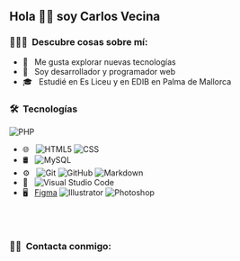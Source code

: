 <h2> Hola 👋🏻 soy Carlos Vecina</h2>

<h3> 👨🏻‍💻 &nbsp;Descubre cosas sobre mí:</h3>

- 🤔 &nbsp; Me gusta explorar nuevas tecnologías
- 💼 &nbsp; Soy desarrollador y programador web
- 🎓 &nbsp; Estudié en Es Liceu y en EDIB en Palma de Mallorca

<h3> 🛠 &nbsp;Tecnologías</h3>

  ![PHP](https://img.shields.io/badge/-PHP-333333?style=flat&logo=Php&logoColor=007396)
- 🌐 &nbsp;
  ![HTML5](https://img.shields.io/badge/-HTML5-333333?style=flat&logo=HTML5)
  ![CSS](https://img.shields.io/badge/-CSS-333333?style=flat&logo=CSS3&logoColor=1572B6)
- 🛢 &nbsp;
  ![MySQL](https://img.shields.io/badge/-MySQL-333333?style=flat&logo=mysql)
- ⚙️ &nbsp;
  ![Git](https://img.shields.io/badge/-Git-333333?style=flat&logo=git)
  ![GitHub](https://img.shields.io/badge/-GitHub-333333?style=flat&logo=github)
  ![Markdown](https://img.shields.io/badge/-Markdown-333333?style=flat&logo=markdown)
- 🔧 &nbsp;
  ![Visual Studio Code](https://img.shields.io/badge/-Visual%20Studio%20Code-333333?style=flat&logo=visual-studio-code&logoColor=007ACC)
- 🖥 &nbsp;
  [Figma](https://img.shields.io/badge/-Figma-333333?style=flat&logo=figma)
  ![Illustrator](https://img.shields.io/badge/-Illustrator-333333?style=flat&logo=adobe-illustrator)
  ![Photoshop](https://img.shields.io/badge/-Photoshop-333333?style=flat&logo=adobe-photoshop)

<br/>


<br/>

<h3> 🤝🏻 &nbsp;Contacta conmigo: </h3>

<p align="center">
<a href="https://www.loshijosdelaisla.com/contactar"></a>
<a href="https://www.linkedin.com/in/carlos-vecina-9297ab226/"></a>
<a href="mailto:cvecinav@gmail.com"></a>
</p>

<!--
**cvecina/cvecina** is a ✨ _special_ ✨ repository because its `README.md` (this file) appears on your GitHub profile.

Here are some ideas to get you started:

- 🔭 I’m currently working on ...
- 🌱 I’m currently learning ...
- 👯 I’m looking to collaborate on ...
- 🤔 I’m looking for help with ...
- 💬 Ask me about ...
- 📫 How to reach me: ...
- 😄 Pronouns: ...
- ⚡ Fun fact: ...
-->
